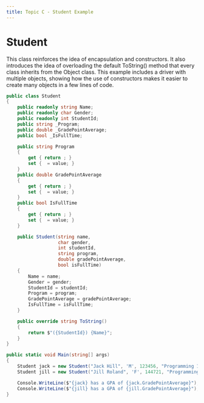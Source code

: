 ```yaml
---
title: Topic C - Student Example
---
```

# Student

This class reinforces the idea of encapsulation and constructors. It also introduces the idea of overloading the default ToString() method that every class inherits from the Object class. This example includes a driver with multiple objects, showing how the use of constructors makes it easier to create many objects in a few lines of code.

```csharp
public class Student
{
    public readonly string Name;
    public readonly char Gender;
    public readonly int StudentId;
    public string _Program;
    public double _GradePointAverage;
    public bool _IsFullTime;

    public string Program
    {
        get { return ; }
        set {  = value; }
    }
    public double GradePointAverage
    {
        get { return ; }
        set {  = value; }
    }
    public bool IsFullTime
    {
        get { return ; }
        set {  = value; }
    }

    public Student(string name,
                   char gender,
                   int studentId,
                   string program,
                   double gradePointAverage,
                   bool isFullTime)
    {
        Name = name;
        Gender = gender;
        StudentId = studentId;
        Program = program;
        GradePointAverage = gradePointAverage;
        IsFullTime = isFullTime;
    }

    public override string ToString()
    {
        return $"({StudentId}) {Name}";
    }
}
```

```csharp
public static void Main(string[] args)
{
    Student jack = new Student("Jack Hill", 'M', 123456, "Programming 101", 3.72, true);
    Student jill = new Student("Jill Roland", 'F', 144721, "Programming 101", 3.80, true);

    Console.WriteLine($"{jack} has a GPA of {jack.GradePointAverage}");
    Console.WriteLine($"{jill} has a GPA of {jill.GradePointAverage}");
}
```

